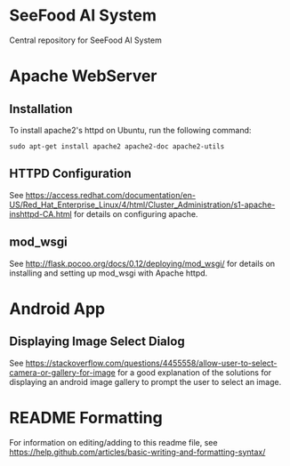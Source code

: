 # SeeFood AI System
Central repository for SeeFood AI System

# Apache WebServer
## Installation
To install apache2's httpd on Ubuntu, run the following command:

`sudo apt-get install apache2 apache2-doc apache2-utils`

## HTTPD Configuration
See https://access.redhat.com/documentation/en-US/Red_Hat_Enterprise_Linux/4/html/Cluster_Administration/s1-apache-inshttpd-CA.html 
for details on configuring apache.

## mod_wsgi
See http://flask.pocoo.org/docs/0.12/deploying/mod_wsgi/
for details on installing and setting up mod_wsgi with Apache httpd.


# Android App
## Displaying Image Select Dialog
See https://stackoverflow.com/questions/4455558/allow-user-to-select-camera-or-gallery-for-image
for a good explanation of the solutions for displaying an android image gallery to prompt the user to select an image.


# README Formatting
For information on editing/adding to this readme file, see https://help.github.com/articles/basic-writing-and-formatting-syntax/

